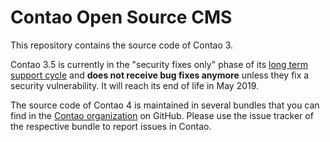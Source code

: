 Contao Open Source CMS
======================

This repository contains the source code of Contao 3.

Contao 3.5 is currently in the "security fixes only" phase of its [long term
support cycle][1] and **does not receive bug fixes anymore** unless they fix a
security vulnerability. It will reach its end of life in May 2019.

The source code of Contao 4 is maintained in several bundles that you can find
in the [Contao organization][2] on GitHub. Please use the issue tracker of the
respective bundle to report issues in Contao.

[1]: https://contao.org/en/release-plan.html
[2]: https://github.com/contao
